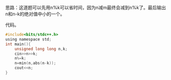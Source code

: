 思路：这道题可以先用n%k可以省时间，因为n减m最终会减到n%k了。最后输出n和n-k的绝对值中小的一个。

代码。
```c
#include<bits/stdc++.h>
using namespace std;
int main(){
	unsigned long long n,k;
	cin>>n>>k;
	n%=k;
	n=min(n,abs(n-k));
	cout<<n;
}
```
